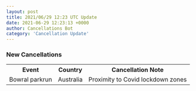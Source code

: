```yaml
---
layout: post
title: 2021/06/29 12:23 UTC Update
date: 2021-06-29 12:23:13 +0000
author: Cancellations Bot
category: 'Cancellation Update'
---
```


<h3>New Cancellations</h3>
<div class='hscrollable'>
<table style='width: 100%'>
    <tr>
        <th>Event</th>
        <th>Country</th>
        <th>Cancellation Note</th>
    </tr>
    <tr>
        <td>Bowral parkrun</td>
        <td>Australia</td>
        <td>Proximity to Covid lockdown zones</td>
    </tr>
</table>
</div>
